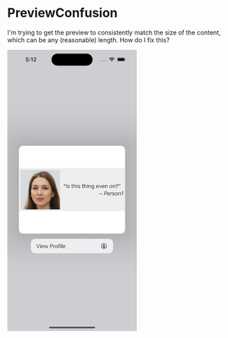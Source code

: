 # PreviewConfusion

I'm trying to get the preview to consistently match the size of the content, which can be any (reasonable) length. How do I fix this?

![	](MarkdownAssets/screenshot_1.png)
